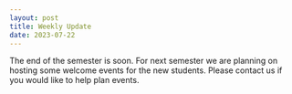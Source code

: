 ```yaml
---
layout: post
title: Weekly Update
date: 2023-07-22
---
```



The end of the semester is soon. For next semester we are planning on hosting some welcome events for the new students. Please contact us if you would like to help plan events. 
